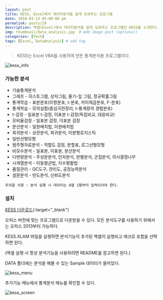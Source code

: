```yaml
---
layout: post
title: KESS, Excel에서 데이터분석을 쉽게 도와주는 프로그램
date: 2018-03-13 05:00:00 pm
permalink: posts/29
description: 엑셀(Excel)에서 데이터분석을 쉽게 도와주는 프로그램인 KESS를 소개한다.  # Add post description (optional)
img: thumbnail/data_analysis.jpg  # Add image post (optional)
categories: [Tech]
tags: [Excel, DataAnalysis] # add tag
---
```


> KESS는 Excel VBA를 사용하여 만든 통계분석용 프로그램이다.

![kess_info]({{site.baseurl}}/assets/img/tech/kess_info.jpg)

### 가능한 분석

* 기술통계분석
* 그래프 - 히스토그램, 상자그림, 줄기-잎 그림, 정규확률그림
* 통계학습 - 표본분포(이항분포, t-분포, 카이제곱분포, F-분포) 
* 통계학습 - 모의실험(중심극한정리, t-통계량의 경험분포)
* t-검정 - 일표본 t-검정, 이표본 t-검정(독립비교, 대응비교)
* 모비율검정 - 일표본 검정, 이표본 검정 
* 분산분석 - 일원배치법, 이원배치법
* 회귀분석 - 상관분석, 회귀분석, 이분형로지스틱
* 일반선형모형 
* 범주형자료분석 - 적합도 검정, 분할표, 로그선형모형
* 비모수분석 - 일표본, 이표본, 분산분석
* 다변량분석 - 주성분분석, 인자분석, 판별분석, 군집분석, 의사결정나무 
* 시계열분석 - 이동평균법, 지수평활법 
* 품질관리 - QC도구, 관리도, 공정능력분석 
* 설문분석 - 빈도분석, 신뢰도분석 

`주의할 사항 : 분석 실행 시 데이터는 A열 1행부터 입력되어야 한다.`

### 설치

[KESS 다운로드](http://stat.snu.ac.kr/time/kess_main.html){:target="_blank"}

오피스 버전에 맞는 프로그램으로 다운받을 수 있다. 모든 분석도구를 사용하기 위해서는 오피스 2013부터 가능하다.

KESS.XLAM 파일을 실행하면 분석기능이 추가된 엑셀이 실행되고 매크로 포함을 선택하면 된다.

(엑셀 실행 시 항상 분석기능을 사용하려면 README를 참고하면 된다.)

DATA 폴더에는 분석을 해볼 수 있는 Sample 데이터가 들어있다.

![kess_menu]({{site.baseurl}}/assets/img/tech/kess_menu.jpg)

추가기능 메뉴에서 통계분석 메뉴를 확인할 수 있다.

![kess_screen]({{site.baseurl}}/assets/img/tech/kess_screen.jpg)





